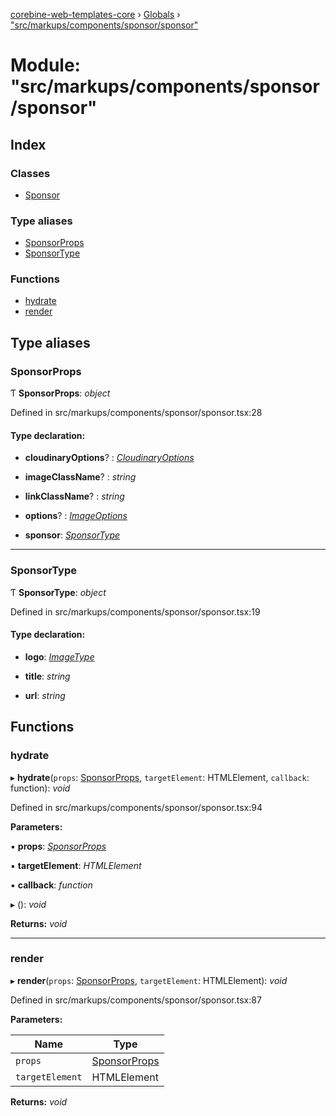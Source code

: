 [corebine-web-templates-core](../README.md) › [Globals](../globals.md) › ["src/markups/components/sponsor/sponsor"](_src_markups_components_sponsor_sponsor_.md)

# Module: "src/markups/components/sponsor/sponsor"

## Index

### Classes

* [Sponsor](../classes/_src_markups_components_sponsor_sponsor_.sponsor.md)

### Type aliases

* [SponsorProps](_src_markups_components_sponsor_sponsor_.md#sponsorprops)
* [SponsorType](_src_markups_components_sponsor_sponsor_.md#sponsortype)

### Functions

* [hydrate](_src_markups_components_sponsor_sponsor_.md#hydrate)
* [render](_src_markups_components_sponsor_sponsor_.md#render)

## Type aliases

###  SponsorProps

Ƭ **SponsorProps**: *object*

Defined in src/markups/components/sponsor/sponsor.tsx:28

#### Type declaration:

* **cloudinaryOptions**? : *[CloudinaryOptions](_src_markups_components_image_cloudinary_image_cloudinary_.md#cloudinaryoptions)*

* **imageClassName**? : *string*

* **linkClassName**? : *string*

* **options**? : *[ImageOptions](_src_markups_components_image_cloudinary_image_cloudinary_.md#imageoptions)*

* **sponsor**: *[SponsorType](_src_markups_components_sponsor_sponsor_.md#sponsortype)*

___

###  SponsorType

Ƭ **SponsorType**: *object*

Defined in src/markups/components/sponsor/sponsor.tsx:19

#### Type declaration:

* **logo**: *[ImageType](_src_markups_components_image_image_.md#imagetype)*

* **title**: *string*

* **url**: *string*

## Functions

###  hydrate

▸ **hydrate**(`props`: [SponsorProps](_src_markups_components_sponsor_sponsor_.md#sponsorprops), `targetElement`: HTMLElement, `callback`: function): *void*

Defined in src/markups/components/sponsor/sponsor.tsx:94

**Parameters:**

▪ **props**: *[SponsorProps](_src_markups_components_sponsor_sponsor_.md#sponsorprops)*

▪ **targetElement**: *HTMLElement*

▪ **callback**: *function*

▸ (): *void*

**Returns:** *void*

___

###  render

▸ **render**(`props`: [SponsorProps](_src_markups_components_sponsor_sponsor_.md#sponsorprops), `targetElement`: HTMLElement): *void*

Defined in src/markups/components/sponsor/sponsor.tsx:87

**Parameters:**

Name | Type |
------ | ------ |
`props` | [SponsorProps](_src_markups_components_sponsor_sponsor_.md#sponsorprops) |
`targetElement` | HTMLElement |

**Returns:** *void*
